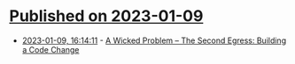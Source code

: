 # [Published on 2023-01-09](index.md)

* [2023-01-09, 16:14:11](https://news.ycombinator.com/item?id=34311976) - [A Wicked Problem – The Second Egress: Building a Code Change](https://secondegress.ca/A-Wicked-Problem)
